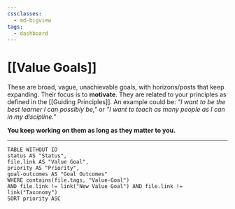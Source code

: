 ```yaml
---
cssclasses:
  - md-bigview
tags:
  - dashboard
---
```


# [[Value Goals]]
These are broad, vague, unachievable goals, with horizons/posts that keep expanding. Their focus is to **motivate**. They are related to your principles as defined in the [[Guiding Principles]].
An example could be: *"I want to be the best learner I can possibly be,"* or *"I want to teach as many people as I can in my discipline."*

**You keep working on them as long as they matter to you.**

---

```dataview
TABLE WITHOUT ID 
status AS "Status",
file.link AS "Value Goal",
priority AS "Priority",
goal-outcomes AS "Goal Outcomes"
WHERE contains(file.tags, "Value-Goal")
AND file.link != link("New Value Goal") AND file.link != link("Taxonomy")
SORT priority ASC
```